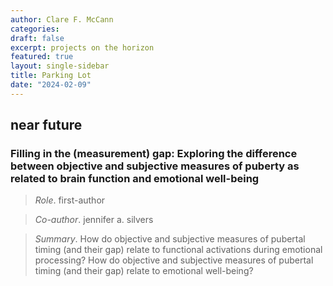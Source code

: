 ```yaml
---
author: Clare F. McCann
categories:
draft: false
excerpt: projects on the horizon
featured: true
layout: single-sidebar
title: Parking Lot
date: "2024-02-09"
---
```


## near future

### Filling in the (measurement) gap: Exploring the difference between objective and subjective measures of puberty as related to brain function and emotional well-being
> *Role*. first-author

> *Co-author*. jennifer a. silvers

> *Summary*. How do objective and subjective measures of pubertal timing (and their gap) relate to functional activations during emotional processing?
How do objective and subjective measures of pubertal timing (and their gap) relate to emotional well-being?  

